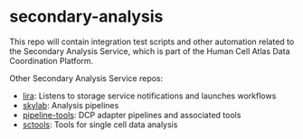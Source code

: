 # secondary-analysis

This repo will contain integration test scripts and other automation related to the Secondary Analysis Service, which is part of the Human Cell Atlas Data Coordination Platform.

Other Secondary Analysis Service repos:
* [lira](https://github.com/HumanCellAtlas/lira): Listens to storage service notifications and launches workflows
* [skylab](https://github.com/HumanCellAtlas/skylab): Analysis pipelines
* [pipeline-tools](https://github.com/HumanCellAtlas/pipeline-tools): DCP adapter pipelines and associated tools
* [sctools](https://github.com/HumanCellAtlas/sctools): Tools for single cell data analysis
